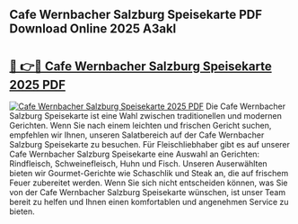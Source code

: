 ## Cafe Wernbacher Salzburg Speisekarte PDF Download Online 2025 A3akl

# <h2><a href="http://gceb0i.nevu.top/?p=Cafe+Wernbacher+Salzburg+Speisekarte">🔗 👉🔴 Cafe Wernbacher Salzburg Speisekarte 2025 PDF</a></h2>

[![Cafe Wernbacher Salzburg Speisekarte 2025 PDF](https://i.imgur.com/dBaPXMq.png)](http://gceb0i.nevu.top/?p=Cafe+Wernbacher+Salzburg+Speisekarte)
Die Cafe Wernbacher Salzburg Speisekarte ist eine Wahl zwischen traditionellen und modernen Gerichten. Wenn Sie nach einem leichten und frischen Gericht suchen, empfehlen wir Ihnen, unseren Salatbereich auf der Cafe Wernbacher Salzburg Speisekarte zu besuchen. Für Fleischliebhaber gibt es auf unserer Cafe Wernbacher Salzburg Speisekarte eine Auswahl an Gerichten: Rindfleisch, Schweinefleisch, Huhn und Fisch. Unseren Auserwählten bieten wir Gourmet-Gerichte wie Schaschlik und Steak an, die auf frischem Feuer zubereitet werden. Wenn Sie sich nicht entscheiden können, was Sie von der Cafe Wernbacher Salzburg Speisekarte wünschen, ist unser Team bereit zu helfen und Ihnen einen komfortablen und angenehmen Service zu bieten.
